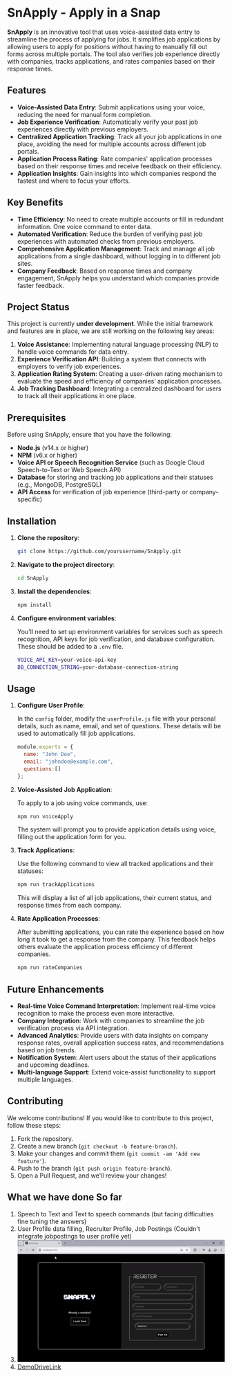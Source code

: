 # SnApply - Apply in a Snap

**SnApply** is an innovative tool that uses voice-assisted data entry to streamline the process of applying for jobs. It simplifies job applications by allowing users to apply for positions without having to manually fill out forms across multiple portals. The tool also verifies job experience directly with companies, tracks applications, and rates companies based on their response times.

## Features

- **Voice-Assisted Data Entry**: Submit applications using your voice, reducing the need for manual form completion.
- **Job Experience Verification**: Automatically verify your past job experiences directly with previous employers.
- **Centralized Application Tracking**: Track all your job applications in one place, avoiding the need for multiple accounts across different job portals.
- **Application Process Rating**: Rate companies' application processes based on their response times and receive feedback on their efficiency.
- **Application Insights**: Gain insights into which companies respond the fastest and where to focus your efforts.
  
## Key Benefits

- **Time Efficiency**: No need to create multiple accounts or fill in redundant information. One voice command to enter data.
- **Automated Verification**: Reduce the burden of verifying past job experiences with automated checks from previous employers.
- **Comprehensive Application Management**: Track and manage all job applications from a single dashboard, without logging in to different job sites.
- **Company Feedback**: Based on response times and company engagement, SnApply helps you understand which companies provide faster feedback.

## Project Status

This project is currently **under development**. While the initial framework and features are in place, we are still working on the following key areas:
1. **Voice Assistance**: Implementing natural language processing (NLP) to handle voice commands for data entry.
2. **Experience Verification API**: Building a system that connects with employers to verify job experiences.
3. **Application Rating System**: Creating a user-driven rating mechanism to evaluate the speed and efficiency of companies’ application processes.
4. **Job Tracking Dashboard**: Integrating a centralized dashboard for users to track all their applications in one place.

## Prerequisites

Before using SnApply, ensure that you have the following:

- **Node.js** (v14.x or higher)
- **NPM** (v6.x or higher)
- **Voice API or Speech Recognition Service** (such as Google Cloud Speech-to-Text or Web Speech API)
- **Database** for storing and tracking job applications and their statuses (e.g., MongoDB, PostgreSQL)
- **API Access** for verification of job experience (third-party or company-specific)

## Installation

1. **Clone the repository**:

   ```bash
   git clone https://github.com/yourusername/SnApply.git
   ```

2. **Navigate to the project directory**:

   ```bash
   cd SnApply
   ```

3. **Install the dependencies**:

   ```bash
   npm install
   ```

4. **Configure environment variables**:

   You'll need to set up environment variables for services such as speech recognition, API keys for job verification, and database configuration. These should be added to a `.env` file.

   ```bash
   VOICE_API_KEY=your-voice-api-key
   DB_CONNECTION_STRING=your-database-connection-string
   ```

## Usage

1. **Configure User Profile**:

   In the `config` folder, modify the `userProfile.js` file with your personal details, such as name, email, and set of questions. These details will be used to automatically fill job applications.

   ```js
   module.exports = {
     name: "John Doe",
     email: "johndoe@example.com",
     questions:[]
   };
   ```

2. **Voice-Assisted Job Application**:

   To apply to a job using voice commands, use:

   ```bash
   npm run voiceApply
   ```

   The system will prompt you to provide application details using voice, filling out the application form for you.

3. **Track Applications**:

   Use the following command to view all tracked applications and their statuses:

   ```bash
   npm run trackApplications
   ```

   This will display a list of all job applications, their current status, and response times from each company.

4. **Rate Application Processes**:

   After submitting applications, you can rate the experience based on how long it took to get a response from the company. This feedback helps others evaluate the application process efficiency of different companies.

   ```bash
   npm run rateCompanies
   ```

## Future Enhancements

- **Real-time Voice Command Interpretation**: Implement real-time voice recognition to make the process even more interactive.
- **Company Integration**: Work with companies to streamline the job verification process via API integration.
- **Advanced Analytics**: Provide users with data insights on company response rates, overall application success rates, and recommendations based on job trends.
- **Notification System**: Alert users about the status of their applications and upcoming deadlines.
- **Multi-language Support**: Extend voice-assist functionality to support multiple languages.


## Contributing

We welcome contributions! If you would like to contribute to this project, follow these steps:

1. Fork the repository.
2. Create a new branch (`git checkout -b feature-branch`).
3. Make your changes and commit them (`git commit -am 'Add new feature'`).
4. Push to the branch (`git push origin feature-branch`).
5. Open a Pull Request, and we'll review your changes!

## What we have done So far

1. Speech to Text and Text to speech commands (but facing difficulties fine tuning the answers)
2. User Profile data filling, Recruiter Profile, Job Postings (Couldn't integrate jobpostings to user profile yet)
3. ![SnApplyRegitserLogin](ezgif-1-8d84241568.gif)
4. [DemoDriveLink](https://drive.google.com/file/d/1sC1fgm1REx4BVBn8ilPUv0p7XvsFlyDb/view?usp=sharing)
